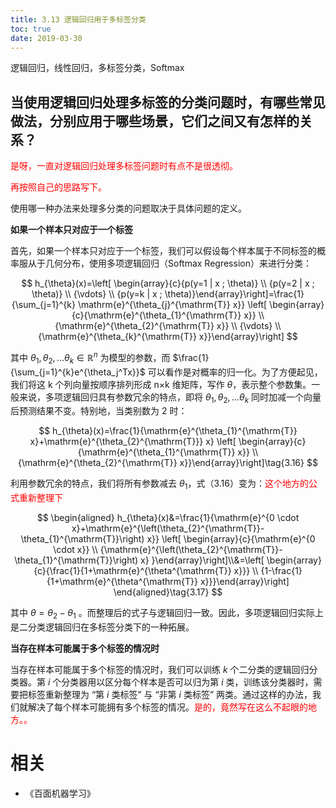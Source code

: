 ```yaml
---
title: 3.13 逻辑回归用于多标签分类
toc: true
date: 2019-03-30
---
```




逻辑回归，线性回归，多标签分类，Softmax


## 当使用逻辑回归处理多标签的分类问题时，有哪些常见做法，分别应用于哪些场景，它们之间又有怎样的关系？

<span style="color:red;">是呀，一直对逻辑回归处理多标签问题时有点不是很透彻。</span>

<span style="color:red;">再按照自己的思路写下。</span>


使用哪一种办法来处理多分类的问题取决于具体问题的定义。

**如果一个样本只对应于一个标签**

首先，如果一个样本只对应于一个标签，我们可以假设每个样本属于不同标签的概率服从于几何分布，使用多项逻辑回归（Softmax Regression）来进行分类：

$$
h_{\theta}(x)=\left[ \begin{array}{c}{p(y=1 | x ; \theta)} \\ {p(y=2 | x ; \theta)} \\ {\vdots} \\ {p(y=k | x ; \theta)}\end{array}\right]=\frac{1}{\sum_{j=1}^{k} \mathrm{e}^{\theta_{j}^{\mathrm{T}} x}} \left[ \begin{array}{c}{\mathrm{e}^{\theta_{1}^{\mathrm{T}} x}} \\ {\mathrm{e}^{\theta_{2}^{\mathrm{T}} x}} \\ {\vdots} \\ {\mathrm{e}^{\theta_{k}^{\mathrm{T}} x}}\end{array}\right]
$$


其中 $\theta_1,\theta_2,...\theta_k\in \mathbb{R}^n$ 为模型的参数，而 $\frac{1}{\sum_{j=1}^{k}e^{\theta_j^Tx}}$ 可以看作是对概率的归一化。为了方便起见，我们将这 k 个列向量按顺序排列形成 n×k 维矩阵，写作 $θ$，表示整个参数集。一般来说，多项逻辑回归具有参数冗余的特点，即将 $\theta_1,\theta_2,...\theta_k$ 同时加减一个向量后预测结果不变。特别地，当类别数为 2 时：

$$
h_{\theta}(x)=\frac{1}{\mathrm{e}^{\theta_{1}^{\mathrm{T}} x}+\mathrm{e}^{\theta_{2}^{\mathrm{T}}} x} \left[ \begin{array}{c}{\mathrm{e}^{\theta_{1}^{\mathrm{T}} x}} \\ {\mathrm{e}^{\theta_{2}^{\mathrm{T}} x}}\end{array}\right]\tag{3.16}
$$

利用参数冗余的特点，我们将所有参数减去 $\theta_1$，式（3.16）变为：<span style="color:red;">这个地方的公式重新整理下</span>


$$
\begin{aligned}
h_{\theta}(x)&=\frac{1}{\mathrm{e}^{0 \cdot x}+\mathrm{e}^{\left(\theta_{2}^{\mathrm{T}}-\theta_{1}^{\mathrm{T}}\right) x}} \left[ \begin{array}{c}{\mathrm{e}^{0 \cdot x}} \\ {\mathrm{e}^{\left(\theta_{2}^{\mathrm{T}}-\theta_{1}^{\mathrm{T}}\right) x} }\end{array}\right]\\&=\left[ \begin{array}{c}{\frac{1}{1+\mathrm{e}^{\theta^{\mathrm{T}} x}}} \\ {1-\frac{1}{1+\mathrm{e}^{\theta^{\mathrm{T}} x}}}\end{array}\right]
\end{aligned}\tag{3.17}
$$




其中 $\theta=\theta_2-\theta_1$ 。而整理后的式子与逻辑回归一致。因此，多项逻辑回归实际上是二分类逻辑回归在多标签分类下的一种拓展。


**当存在样本可能属于多个标签的情况时**

当存在样本可能属于多个标签的情况时，我们可以训练 $k$ 个二分类的逻辑回归分类器。第 $i$ 个分类器用以区分每个样本是否可以归为第 $i$ 类，训练该分类器时，需要把标签重新整理为 “第 $i$ 类标签” 与 “非第 $i$ 类标签” 两类。通过这样的办法，我们就解决了每个样本可能拥有多个标签的情况。<span style="color:red;">是的，竟然写在这么不起眼的地方。。</span>



# 相关

- 《百面机器学习》
